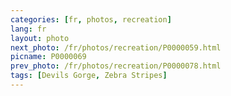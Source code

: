 ```yaml
---
categories: [fr, photos, recreation]
lang: fr
layout: photo
next_photo: /fr/photos/recreation/P0000059.html
picname: P0000069
prev_photo: /fr/photos/recreation/P0000078.html
tags: [Devils Gorge, Zebra Stripes]
---
```

